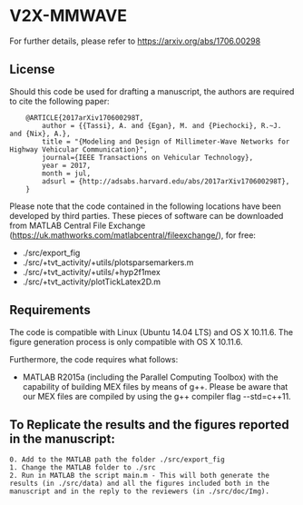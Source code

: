# V2X-MMWAVE

For further details, please refer to https://arxiv.org/abs/1706.00298

License
-------
Should this code be used for drafting a manuscript, the authors are required to cite the following paper:
```
    @ARTICLE{2017arXiv170600298T,
        author = {{Tassi}, A. and {Egan}, M. and {Piechocki}, R.~J. and {Nix}, A.},
        title = "{Modeling and Design of Millimeter-Wave Networks for Highway Vehicular Communication}",
        journal={IEEE Transactions on Vehicular Technology}, 
        year = 2017,
        month = jul,
        adsurl = {http://adsabs.harvard.edu/abs/2017arXiv170600298T},
    }
```

Please note that the code contained in the following locations have been developed by third parties. These pieces of software can be downloaded from MATLAB Central File Exchange (https://uk.mathworks.com/matlabcentral/fileexchange/), for free:
* ./src/export_fig
* ./src/+tvt_activity/+utils/plotsparsemarkers.m
* ./src/+tvt_activity/+utils/+hyp2f1mex
* ./src/+tvt_activity/plotTickLatex2D.m


Requirements
------------
The code is compatible with Linux (Ubuntu 14.04 LTS) and OS X 10.11.6. The figure generation process is only compatible with OS X 10.11.6.

Furthermore, the code requires what follows:
* MATLAB R2015a (including the Parallel Computing Toolbox) with the capability of building MEX files by means of g++. Please be aware that our MEX files are compiled by using the g++ compiler flag --std=c++11.


To Replicate the results and the figures reported in the manuscript:
-------------------------------------------------------------
    0. Add to the MATLAB path the folder ./src/export_fig
    1. Change the MATLAB folder to ./src
    2. Run in MATLAB the script main.m - This will both generate the results (in ./src/data) and all the figures included both in the manuscript and in the reply to the reviewers (in ./src/doc/Img). 

